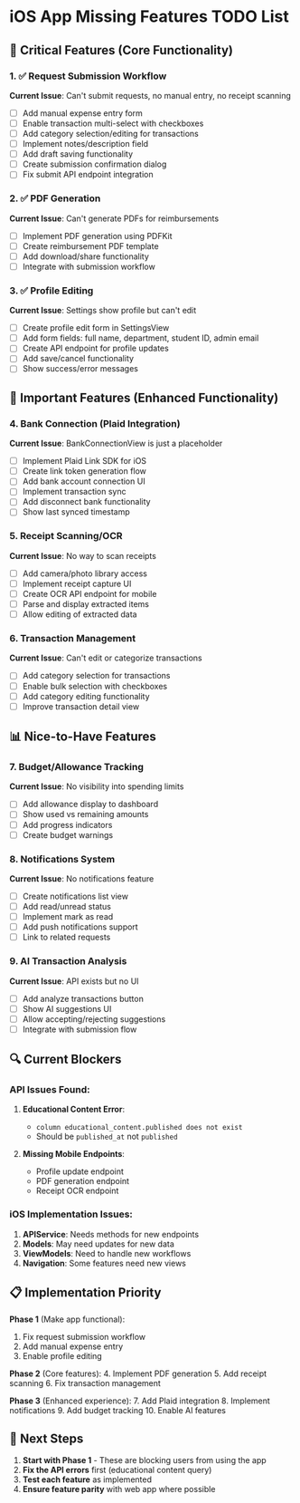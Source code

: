# iOS App Missing Features TODO List

## 🚨 Critical Features (Core Functionality)

### 1. ✅ Request Submission Workflow
**Current Issue**: Can't submit requests, no manual entry, no receipt scanning
- [ ] Add manual expense entry form
- [ ] Enable transaction multi-select with checkboxes
- [ ] Add category selection/editing for transactions
- [ ] Implement notes/description field
- [ ] Add draft saving functionality
- [ ] Create submission confirmation dialog
- [ ] Fix submit API endpoint integration

### 2. ✅ PDF Generation
**Current Issue**: Can't generate PDFs for reimbursements
- [ ] Implement PDF generation using PDFKit
- [ ] Create reimbursement PDF template
- [ ] Add download/share functionality
- [ ] Integrate with submission workflow

### 3. ✅ Profile Editing
**Current Issue**: Settings show profile but can't edit
- [ ] Create profile edit form in SettingsView
- [ ] Add form fields: full name, department, student ID, admin email
- [ ] Create API endpoint for profile updates
- [ ] Add save/cancel functionality
- [ ] Show success/error messages

## 🔧 Important Features (Enhanced Functionality)

### 4. Bank Connection (Plaid Integration)
**Current Issue**: BankConnectionView is just a placeholder
- [ ] Implement Plaid Link SDK for iOS
- [ ] Create link token generation flow
- [ ] Add bank account connection UI
- [ ] Implement transaction sync
- [ ] Add disconnect bank functionality
- [ ] Show last synced timestamp

### 5. Receipt Scanning/OCR
**Current Issue**: No way to scan receipts
- [ ] Add camera/photo library access
- [ ] Implement receipt capture UI
- [ ] Create OCR API endpoint for mobile
- [ ] Parse and display extracted items
- [ ] Allow editing of extracted data

### 6. Transaction Management
**Current Issue**: Can't edit or categorize transactions
- [ ] Add category selection for transactions
- [ ] Enable bulk selection with checkboxes
- [ ] Add category editing functionality
- [ ] Improve transaction detail view

## 📊 Nice-to-Have Features

### 7. Budget/Allowance Tracking
**Current Issue**: No visibility into spending limits
- [ ] Add allowance display to dashboard
- [ ] Show used vs remaining amounts
- [ ] Add progress indicators
- [ ] Create budget warnings

### 8. Notifications System
**Current Issue**: No notifications feature
- [ ] Create notifications list view
- [ ] Add read/unread status
- [ ] Implement mark as read
- [ ] Add push notifications support
- [ ] Link to related requests

### 9. AI Transaction Analysis
**Current Issue**: API exists but no UI
- [ ] Add analyze transactions button
- [ ] Show AI suggestions UI
- [ ] Allow accepting/rejecting suggestions
- [ ] Integrate with submission flow

## 🔍 Current Blockers

### API Issues Found:
1. **Educational Content Error**: 
   - `column educational_content.published does not exist`
   - Should be `published_at` not `published`

2. **Missing Mobile Endpoints**:
   - Profile update endpoint
   - PDF generation endpoint
   - Receipt OCR endpoint

### iOS Implementation Issues:
1. **APIService**: Needs methods for new endpoints
2. **Models**: May need updates for new data
3. **ViewModels**: Need to handle new workflows
4. **Navigation**: Some features need new views

## 📋 Implementation Priority

**Phase 1** (Make app functional):
1. Fix request submission workflow
2. Add manual expense entry
3. Enable profile editing

**Phase 2** (Core features):
4. Implement PDF generation
5. Add receipt scanning
6. Fix transaction management

**Phase 3** (Enhanced experience):
7. Add Plaid integration
8. Implement notifications
9. Add budget tracking
10. Enable AI features

## 🎯 Next Steps

1. **Start with Phase 1** - These are blocking users from using the app
2. **Fix the API errors** first (educational content query)
3. **Test each feature** as implemented
4. **Ensure feature parity** with web app where possible